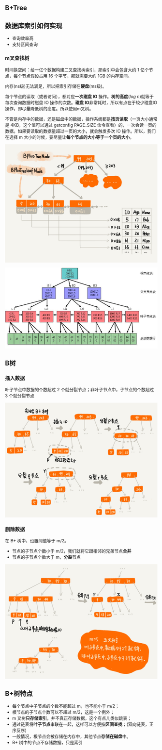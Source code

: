 B+Tree
----------

## 数据库索引如何实现

- 查询效率高
- 支持区间查询

### m叉查找树

时间换空间：给一亿个数据构建二叉查找树索引，那索引中会包含大约 1 亿个节点，每个节点假设占用 16 个字节，那就需要大约 1GB 的内存空间。

内存(ns级)无法满足，所以把索引存储在**硬盘**(ms级)。

每个节点的读取（或者访问），都对应**一次磁盘 IO** 操作。**树的高度**($log\ {n}$)就等于每次查询数据时磁盘 IO 操作的次数。**磁盘 IO**非常耗时，所以有点在于较少磁盘IO操作，即尽量降低树的高度。所以使用m叉树。

不管是内存中的数据，还是磁盘中的数据，操作系统都是**按页读取**（一页大小通常是 4KB，这个值可以通过 getconfig PAGE_SIZE 命令查看）的，一次会读一页的数据。如果要读取的数据量超过一页的大小，就会触发多次 IO 操作。所以，我们在选择 m 大小的时候，要尽量让**每个节点的大小等于一个页的大小**。



![img](images/ea4472fd7bb7fa948532c8c8ba334430.jpg)



![6a9b257e99fda396e3aa85bc28825686](images/6a9b257e99fda396e3aa85bc28825686.jpg)

## B树

### 插入数据

叶子节点中数据的个数超过 2 个就分裂节点；非叶子节点中，子节点的个数超过 3 个就分裂节点

![img](images/1800bc80e1e05b32a042ff6873e6c2e0.jpg)

### 删除数据

在 B+ 树中，设置阈值等于 m/2。

- 节点的子节点个数小于 m/2，我们就将它跟相邻的兄弟节点**合并**
- 节点的子节点个数大于 m，**分裂**节点

![img](images/1730e34450dad29f062e76536622c918.jpg)



## B+树特点

- 每个节点中子节点的个数不能超过 m，也不能小于 m/2；
- 根节点的子节点个数可以不超过 m/2，这是一个例外；
- m 叉树**只存储索引**，并不真正存储数据，这个有点儿类似跳表；
- 通过链表将**叶子节点**串联在一起，这样可以方便按**区间查找**；(双向链表，正序反序)
- 一般情况，根节点会被存储在内存中，其他节点**存储在磁盘**中。
- B+ 树中的节点不存储数据，只是索引